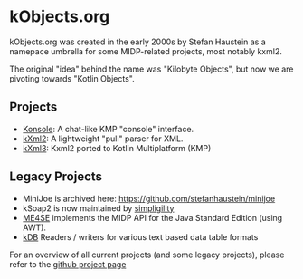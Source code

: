 # kObjects.org

kObjects.org was created in the early 2000s by Stefan Haustein as a namepace umbrella for some MIDP-related projects, most notably kxml2. 

The original "idea" behind the name was "Kilobyte Objects", but now we are pivoting towards "Kotlin Objects".

## Projects

- [Konsole](http://github.com/kobjects/konsole): A chat-like KMP "console" interface.
- [kXml2](https://github.com/kobjects/kxml2): A lightweight "pull" parser for XML.
- [kXml3](https://github.com/kobjects/kxml3): Kxml2 ported to Kotlin Multiplatform (KMP)


## Legacy Projects

- MiniJoe is archived here: https://github.com/stefanhaustein/minijoe
- kSoap2 is now maintained by [simpligility](http://simpligility.github.io/ksoap2-android/index.html)
- [ME4SE](http://me4se.org) implements the MIDP API for the Java Standard Edition (using AWT).
- [kDB](http://github.com/kobjects/kdb) Readers / writers for various text based data table formats


For an overview of all current projects (and some legacy projects), please refer to the [github project page](https://github.com/kobjects)
